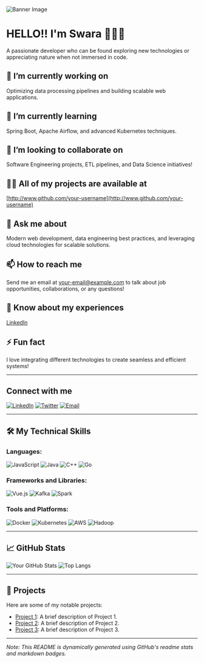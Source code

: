 <!--
**Swarangigaurkar/swarangigaurkar** is a ✨ _special_ ✨ repository because its `README.md` (this file) appears on your GitHub profile.

Here are some ideas to get you started:

- 🔭 I’m currently working on ...
- 🌱 I’m currently learning ...
- 👯 I’m looking to collaborate on ...
- 🤔 I’m looking for help with ...
- 💬 Ask me about ...
- 📫 How to reach me: ...
- 😄 Pronouns: ...
- ⚡ Fun fact: ...
-->

<!-- Banner Image -->
![Banner Image](https://your-banner-url.com/banner.png)

# HELLO!! I'm Swara 👋👩‍💻

A passionate developer who can be found exploring new technologies or appreciating nature when not immersed in code.

## 🔭 I’m currently working on
Optimizing data processing pipelines and building scalable web applications.

## 🌱 I’m currently learning
Spring Boot, Apache Airflow, and advanced Kubernetes techniques.

## 👯 I’m looking to collaborate on
Software Engineering projects, ETL pipelines, and Data Science initiatives!

## 👨‍💻 All of my projects are available at
[http://www.github.com/your-username](http://www.github.com/your-username)

## 💬 Ask me about
Modern web development, data engineering best practices, and leveraging cloud technologies for scalable solutions.

## 📫 How to reach me
Send me an email at [your-email@example.com](mailto:your-email@example.com) to talk about job opportunities, collaborations, or any questions!

## 📄 Know about my experiences
[LinkedIn](http://linkedin.com/in/your-linkedin)

## ⚡ Fun fact
I love integrating different technologies to create seamless and efficient systems!

---

## Connect with me
[![LinkedIn](https://img.shields.io/badge/-LinkedIn-0077B5?style=flat&logo=LinkedIn&logoColor=white)](http://linkedin.com/in/your-linkedin)
[![Twitter](https://img.shields.io/badge/-Twitter-1DA1F2?style=flat&logo=Twitter&logoColor=white)](https://twitter.com/your-twitter)
[![Email](https://img.shields.io/badge/-Email-D14836?style=flat&logo=Gmail&logoColor=white)](mailto:your-email@example.com)

---

## 🛠️ My Technical Skills

### Languages:
![JavaScript](https://img.shields.io/badge/-JavaScript-F7DF1E?style=flat&logo=JavaScript&logoColor=black)
![Java](https://img.shields.io/badge/-Java-007396?style=flat&logo=Java&logoColor=white)
![C++](https://img.shields.io/badge/-C++-00599C?style=flat&logo=Cplusplus&logoColor=white)
![Go](https://img.shields.io/badge/-Go-00ADD8?style=flat&logo=Go&logoColor=white)

### Frameworks and Libraries:
![Vue.js](https://img.shields.io/badge/-Vue.js-4FC08D?style=flat&logo=Vue.js&logoColor=white)
![Kafka](https://img.shields.io/badge/-Kafka-231F20?style=flat&logo=Apache-Kafka&logoColor=white)
![Spark](https://img.shields.io/badge/-Spark-E25A1C?style=flat&logo=Apache-Spark&logoColor=white)

### Tools and Platforms:
![Docker](https://img.shields.io/badge/-Docker-2496ED?style=flat&logo=Docker&logoColor=white)
![Kubernetes](https://img.shields.io/badge/-Kubernetes-326CE5?style=flat&logo=Kubernetes&logoColor=white)
![AWS](https://img.shields.io/badge/-AWS-232F3E?style=flat&logo=Amazon-AWS&logoColor=white)
![Hadoop](https://img.shields.io/badge/-Hadoop-66CCFF?style=flat&logo=Apache-Hadoop&logoColor=black)

---

## 📈 GitHub Stats

![Your GitHub Stats](https://github-readme-stats.vercel.app/api?username=your-username&show_icons=true&theme=radical)
![Top Langs](https://github-readme-stats.vercel.app/api/top-langs/?username=your-username&layout=compact&theme=radical)

---

## 🚀 Projects

Here are some of my notable projects:
- [Project 1](https://github.com/your-username/project1): A brief description of Project 1.
- [Project 2](https://github.com/your-username/project2): A brief description of Project 2.
- [Project 3](https://github.com/your-username/project3): A brief description of Project 3.

---

*Note: This README is dynamically generated using GitHub's readme stats and markdown badges.*
